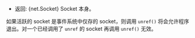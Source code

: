 <!-- YAML
added: v0.9.1
-->

* 返回: {net.Socket} Socket 本身。

如果活跃的 socket 是事件系统中仅存的 socket，则调用 `unref()` 将会允许程序退出。对一个已经调用了 `unref` 的 socket 再调用 `unref()` 无效。
